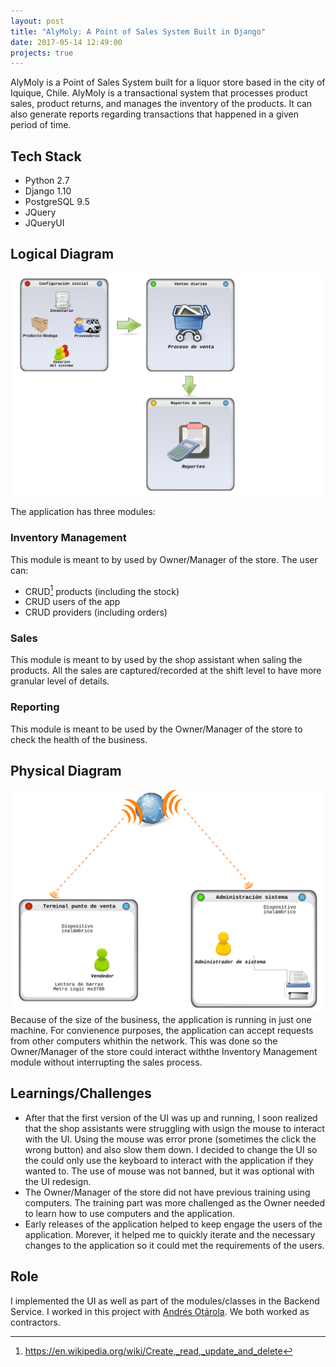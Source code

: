 ```yaml
---
layout: post
title: "AlyMoly: A Point of Sales System Built in Django"
date: 2017-05-14 12:49:00
projects: true
---
```

AlyMoly is a Point of Sales System built for a liquor store based in the city of Iquique, Chile. AlyMoly is a transactional system that processes product sales, product returns, and manages the inventory of the products. It can also generate reports regarding transactions that happened in a given period of time.

## Tech Stack
* Python 2.7
* Django 1.10
* PostgreSQL 9.5
* JQuery
* JQueryUI

## Logical Diagram
![Logical Diagram](/assets/images/projects/alymoly/logical_diagram.svg)

The application has three modules:

### Inventory Management
This module is meant to by used by Owner/Manager of the store. The user can:
* CRUD[^1] products (including the stock)
* CRUD users of the app
* CRUD providers (including orders)
[^1]: https://en.wikipedia.org/wiki/Create,_read,_update_and_delete

### Sales
This module is meant to by used by the shop assistant when saling the products. All the sales are captured/recorded at the shift level to have more granular level of details.

### Reporting
This module is meant to be used by the Owner/Manager of the store to check the health of the business.

## Physical Diagram
![Logical Diagram](/assets/images/projects/alymoly/physical_diagram.svg)
Because of the size of the business, the application is running in just one machine. For convienence purposes, the application can accept requests from other computers whithin the network. This was done so the Owner/Manager of the store could interact withthe Inventory Management module without interrupting the sales process.

## Learnings/Challenges
* After that the first version of the UI was up and running, I soon realized that the shop assistants were struggling with usign the mouse to interact with the UI. Using the mouse was error prone (sometimes the click the wrong button) and also slow them down. I decided to change the UI so the could only use the keyboard to interact with the application if they wanted to. The use of mouse was not banned, but it was optional with the UI redesign.
* The Owner/Manager of the store did not have previous training using computers. The training part was more challenged as the Owner needed to learn how to use computers and the application.
* Early releases of the application helped to keep engage the users of the application. Morever, it helped me to quickly iterate and the necessary changes to the application so it could met the requirements of the users.

## Role
I implemented the UI as well as part of the modules/classes in the Backend Service. I worked in this project with [Andrés Otárola](https://github.com/aotarola). We both worked as contractors.
